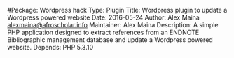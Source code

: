 #Package: Wordpress hack
Type: Plugin
Title: Wordpress plugin to update a Wordpress powered website
Date: 2016-05-24
Author: Alex Maina <alexmaina@afroscholar.info>
Maintainer: Alex Maina
Description: A simple PHP application designed to extract references from an ENDNOTE Bibliographic management database and update a Wordpress powered website.
Depends: PHP 5.3.10
